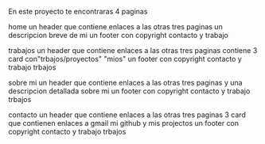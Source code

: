 En este proyecto te encontraras 4 paginas

home
un header que contiene enlaces a las otras tres paginas
un descripcion breve de mi
un footer con copyright contacto y trabajo

trabajos
un header que contiene enlaces a las otras tres paginas
contiene 3 card con"trbajos/proyectos" "mios"
un footer con copyright contacto y trabajo
trbajos

sobre mi
un header que contiene enlaces a las otras tres paginas
y una descripcion detallada sobre mi
un footer con copyright contacto y trabajo
trbajos

contacto
un header que contiene enlaces a las otras tres paginas
3 card que contienen enlaces a gmail mi github y mis projectos
un footer con copyright contacto y trabajo
trbajos

